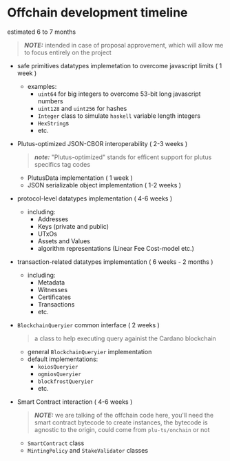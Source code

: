 # Offchain development timeline

estimated 6 to 7 months

> **_NOTE:_** intended in case of proposal approvement, which will allow me to focus entirely on the project

- safe primitives datatypes implemetation to overcome javascript limits ( 1 week )
  - examples:
    - ```uint64``` for big integers to overcome 53-bit long javascript numbers
    - ```uint128``` and ```uint256``` for hashes 
    - ```Integer``` class to simulate ```haskell``` variable length integers
    - ```HexString```s
    - etc.

- Plutus-optimized JSON-CBOR interoperability ( 2-3 weeks )
  > **_note:_** "Plutus-optimized" stands for efficent support for plutus specifics tag codes
  - PlutusData implementation ( 1 week )
  - JSON serializable object implementation ( 1-2 weeks )

- protocol-level datatypes implementation ( 4-6 weeks )
  - including:
    - Addresses
    - Keys (private and public)
    - UTxOs
    - Assets and Values
    - algorithm representations (Linear Fee Cost-model etc.)

- transaction-related datatypes implementation ( 6 weeks - 2 months )
  - including:
    - Metadata
    - Witnesses
    - Certificates
    - Transactions
    - etc.

- ```BlockchainQueryier``` common interface ( 2 weeks )
  > a class to help executing query againist the Cardano blockchain
  - general ```BlockchainQueryier``` implementation
  - default implementations:
    - ```koiosQueryier```
    - ```ogmiosQueryier```
    - ```blockfrostQueryier```
    - etc.

- Smart Contract interaction ( 4-6 weeks )
  > **_NOTE:_** we are talking of the offchain code here, you'll need the smart contract bytecode to create instances, 
  > the bytecode is agnostic to the origin, could come from ```plu-ts/onchain``` or not
  - ```SmartContract``` class
  - ```MintingPolicy``` and ```StakeValidator``` classes